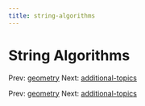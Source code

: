 ```yaml
---
title: string-algorithms
---
```




# String Algorithms

Prev: [geometry](geometry.md) Next:
[additional-topics](additional-topics.md)

Prev: [geometry](geometry.md) Next:
[additional-topics](additional-topics.md)
